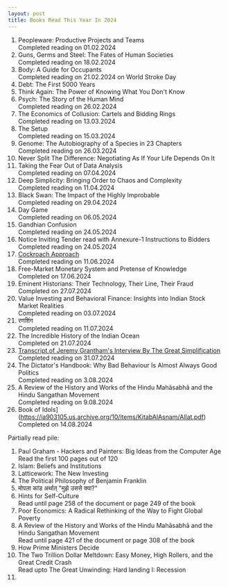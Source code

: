 ```yaml
---
layout: post
title: Books Read This Year In 2024
---
```

1. Peopleware: Productive Projects and Teams  
   Completed reading on 01.02.2024 
2. Guns, Germs and Steel: The Fates of Human Societies  
   Completed reading on 18.02.2024
3. Body: A Guide for Occupants  
   Completed reading on 21.02.2024 on World Stroke Day
4. Debt: The First 5000 Years
5. Think Again: The Power of Knowing What You Don't Know
6. Psych: The Story of the Human Mind  
   Completed reading on 26.02.2024
7. The Economics of Collusion: Cartels and Bidding Rings  
   Completed reading on 13.03.2024
8. The Setup  
   Completed reading on 15.03.2024
9. Genome: The Autobiography of a Species in 23 Chapters  
   Completed reading on 26.03.2024 
10. Never Split The Difference: Negotiating As If Your Life Depends On It
11. Taking the Fear Out of Data Analysis  
    Completed reading on 07.04.2024  
12. Deep Simplicity: Bringing Order to Chaos and Complexity    
    Completed reading on 11.04.2024
13. Black Swan: The Impact of the Highly Improbable     
    Completed reading on 29.04.2024       
14. Day Game    
    Completed reading on 06.05.2024    
15. Gandhian Confusion     
    Completed reading on 24.05.2024      
16. Notice Inviting Tender read with Annexure-1 Instructions to Bidders     
    Completed reading on 24.05.2024
17. [Cockroach Approach](https://mcusercontent.com/6750faf5c6091bc898da154ff/files/09f37701-711c-d16c-ea65-b8aab16203be/Cockroach_Approach_1_compressed.pdf)     
    Completed reading on 11.06.2024
18. Free-Market Monetary System and Pretense of Knowledge     
    Completed on 17.06.2024       
19. Eminent Historians: Their Technology, Their Line, Their Fraud    
    Completed on 27.07.2024
20. Value Investing and Behavioral Finance: Insights into Indian Stock Market Realities         
    Completed reading on 03.07.2024
21. रणशिंग        
    Completed reading on 11.07.2024
22. The Incredible History of the Indian Ocean    
    Completed on 21.07.2024
23. [Transcript of Jeremy Grantham's Interview By The Great Simplification](https://static1.squarespace.com/static/61d5bc2bb737636144dc55d0/t/656748784bb83b5952d05d38/1701267595159/TGS+99+Jeremy+Grantham+Transcript.docx.pdf)                               
    Completed reading on 31.07.2024
25. The Dictator's Handbook: Why Bad Behaviour Is Almost Always Good Politics       
    Completed reading on 3.08.2024
26. A Review of the History and Works of the Hindu Mahāsabhā and the Hindu Sangathan Movement                                      
    Completed reading on 9.08.2024
27. Book of Idols](https://ia903105.us.archive.org/10/items/KitabAlAsnam/Allat.pdf)
    Completed on 14.08.2024

    
Partially read pile:

1. Paul Graham - Hackers and Painters: Big Ideas from the Computer Age      
   Read the first 100 pages out of 120
2. Islam: Beliefs and Institutions
3. Latticework: The New Investing
4. The Political Philosophy of Benjamin Franklin
5. मोपला कांड अर्थात् "मुझे उससे क्या?"
6. Hints for Self-Culture    
   Read until page 258 of the document or page 249 of the book
8. Poor Economics: A Radical Rethinking of the Way to Fight Global Poverty                
9. A Review of the History and Works of the Hindu Mahāsabhā and the Hindu Sangathan Movement      
    Read until page 421 of the document or page 308 of the book
10. How Prime Ministers Decide
11. The Two Trillion Dollar Meltdown: Easy Money, High Rollers, and the Great Credit Crash    
    Read upto The Great Unwinding: Hard landing I: Recession
12.  


